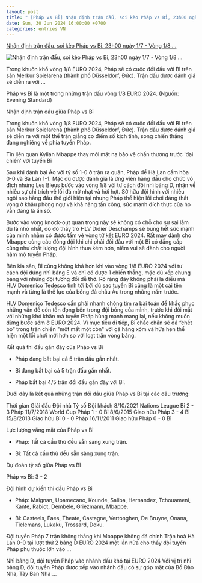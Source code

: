 ```yaml
---
layout: post
title: " [Pháp vs Bỉ] Nhận định trận đấu, soi kèo Pháp vs Bỉ, 23h00 ngày 1/7 - Vòng 1/8 ..."
date: Sun, 30 Jun 2024 16:00:00 +0700
categories: entries VN
---
```

[Nhận định trận đấu, soi kèo Pháp vs Bỉ, 23h00 ngày 1/7 - Vòng 1/8 ...](https://baoquocte.vn/nhan-dinh-tran-dau-soi-keo-phap-vs-bi-23h00-ngay-17-vong-18-euro-2024-276912.html)

![Nhận định trận đấu, soi kèo Pháp vs Bỉ, 23h00 ngày 1/7 - Vòng 1/8 ...](https://cdn.baoquocte.vn/stores/news_dataimages/2024/062024/30/11/in_social/nhan-dinh-tran-dau-soi-keo-phap-vs-bi-23h00-ngay-17-vong-18-euro-2024-20240630110037.jpg?randTime=1719742953)

Trong khuôn khổ vòng 1/8 EURO 2024, Pháp sẽ có cuộc đối đầu với Bỉ trên sân Merkur Spielarena (thành phố Düsseldorf, Đức). Trận đấu được đánh giá sẽ diễn ra với ...

Pháp vs Bỉ là một trong những trận đấu vòng 1/8 EURO 2024. (Nguồn: Evening Standard)

Nhận định trận đấu giữa Pháp vs Bỉ

Trong khuôn khổ vòng 1/8 EURO 2024, Pháp sẽ có cuộc đối đầu với Bỉ trên sân Merkur Spielarena (thành phố Düsseldorf, Đức). Trận đấu được đánh giá sẽ diễn ra với một thế trận giằng co điểm số kịch tính, song chiến thắng đang nghiêng về phía tuyển Pháp.

Tin liên quan Kylian Mbappe thay mới mặt nạ bảo vệ chấn thương trước 'đại chiến' với tuyển Bỉ

Sau khi đánh bại Áo với tỷ số 1-0 ở trận ra quân, Pháp để Hà Lan cầm hòa 0-0 và Ba Lan 1-1. Mặc dù được đánh giá là ứng viên hàng đầu cho chức vô địch nhưng Les Bleus bước vào vòng 1/8 với tư cách đội nhì bảng D, nhận về nhiều sự chỉ trích về lối đá mờ nhạt và hời hợt. Sở hữu đội hình với nhiều ngôi sao hàng đầu thế giới hiện tại nhưng Pháp thể hiện lối chơi đáng thất vọng ở khâu phòng ngự và khả năng tấn công, sức mạnh đích thực của họ vẫn đang là ẩn số.

Bước vào vòng knock-out quan trọng này sẽ không có chỗ cho sự sai lầm dù là nhỏ nhất, do đó thầy trò HLV Didier Deschamps sẽ bung hết sức mạnh của mình nhằm có được tấm vé vòng tứ kết EURO 2024. Rất may dành cho Mbappe cùng các đồng đội khi chỉ phải đối đầu với một Bỉ có đẳng cấp cũng như chất lượng đội hình thua kém hơn, niềm vui sẽ dành cho người hâm mộ tuyển Pháp.

Bên kia sân, Bỉ cũng không khá hơn khi vào vòng 1/8 EURO 2024 với tư cách đội đứng nhì bảng E và chỉ có được 1 chiến thắng, mặc dù xếp chung bảng với những đội tương đối dễ thở. Rõ ràng đây không phải là điều mà HLV Domenico Tedesco tính tới bởi dù sao tuyển Bỉ cũng là một cái tên mạnh và từng là thế lực của bóng đá châu Âu trong những năm trước.

HLV Domenico Tedesco cần phải nhanh chóng tìm ra bài toán để khắc phục những vấn đề còn tồn đọng bên trong đội bóng của mình, trước khi đối mặt với những khó khăn mà tuyển Pháp hùng mạnh mang lại, nếu không muốn dừng bước sớm ở EURO 2024. Vì mục tiêu đi tiếp, Bỉ chắc chắn sẽ đá “chết bỏ” trong trận chiến "một mất một còn" với gã hàng xóm và hứa hẹn thể hiện một lối chơi mới hơn so với loạt trận vòng bảng.

Kết quả thi đấu gần đây của Pháp vs Bỉ

- Pháp đang bất bại cả 5 trận đấu gần nhất.

- Bỉ đang bất bại cả 5 trận đấu gần nhất.

- Pháp bất bại 4/5 trận đối đầu gần đây với Bỉ.

Dưới đây là kết quả những trận đối đầu giữa Pháp vs Bỉ tại các đấu trường:

Thời gian Giải đấu Đội nhà Tỷ số Đội khách 8/10/2021 Nations League Bỉ 2 - 3 Pháp 11/7/2018 World Cup Pháp 1 - 0 Bỉ 8/6/2015 Giao hữu Pháp 3 - 4 Bỉ 15/8/2013 Giao hữu Bỉ 0 - 0 Pháp 16/11/2011 Giao hữu Pháp 0 - 0 Bỉ

Lực lượng vắng mặt của Pháp vs Bỉ

- Pháp: Tất cả cầu thủ đều sẵn sàng xung trận.

- Bỉ: Tất cả cầu thủ đều sẵn sàng xung trận.

Dự đoán tỷ số giữa Pháp vs Bỉ

Pháp vs Bỉ: 3 - 2

Đội hình dự kiến thi đấu Pháp vs Bỉ

- Pháp: Maignan, Upamecano, Kounde, Saliba, Hernandez, Tchouameni, Kante, Rabiot, Dembele, Griezmann, Mbappe.

- Bỉ: Casteels, Faes, Theate, Castagne, Vertonghen, De Bruyne, Onana, Tielemans, Lukaku, Trossard, Doku.

Đội tuyển Pháp 7 trận không thắng khi Mbappe không đá chính Trận hoà Hà Lan 0-0 tại lượt thứ 2 bảng D EURO 2024 một lần nữa cho thấy đội tuyển Pháp phụ thuộc lớn vào ...

Nhì bảng D, đội tuyển Pháp vào nhánh đấu khó tại EURO 2024 Với vị trí nhì bảng D, đội tuyển Pháp được xếp vào nhánh đấu có sự góp mặt của Bồ Đào Nha, Tây Ban Nha ...

